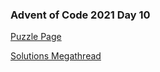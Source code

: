 ### Advent of Code 2021 Day 10

[Puzzle Page](https://adventofcode.com/2021/day/10)

[Solutions Megathread](https://www.reddit.com/r/adventofcode/comments/rd0s54/2021_day_10_solutions/)
